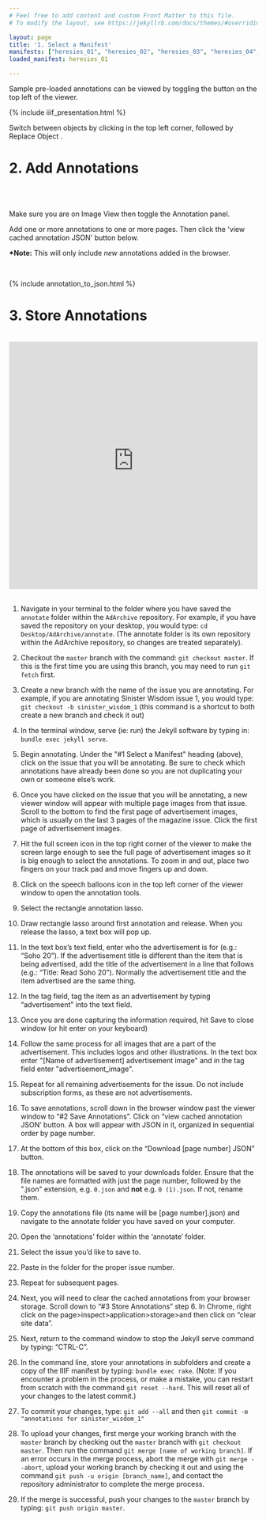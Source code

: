 ```yaml
---
# Feel free to add content and custom Front Matter to this file.
# To modify the layout, see https://jekyllrb.com/docs/themes/#overriding-theme-defaults

layout: page
title: '1. Select a Manifest'
manifests: ["heresies_01", "heresies_02", "heresies_03", "heresies_04", "heresies_05", "heresies_06", "heresies_07", "heresies_08", "heresies_09", "heresies_10", "heresies_11", "heresies_12", "heresies_13", "heresies_14", "heresies_15", "heresies_16", "heresies_17", "heresies_18", "heresies_19", "heresies_20", "heresies_21", "heresies_22", "heresies_23", "heresies_24", "heresies_25", "heresies_26", "heresies_27", "sinister_wisdom_8" ,"sinister_wisdom_9", "sinister_wisdom_10", "sinister_wisdom_11"]
loaded_manifest: heresies_01

---
```


<script src="https://use.fontawesome.com/884e80fbb8.js"></script>

<div id="1" style="position:absolute;top:0px;"></div>

Sample pre-loaded annotations can be viewed by toggling the <i class="fa fa-comments" aria-hidden="true"></i> button on the top left of the viewer.

{% include iiif_presentation.html %}

Switch between objects by clicking <i class="fa fa-th-large"></i> in the top left corner, followed by Replace Object <i class="fa fa-refresh"></i>.

<div id="2"></div>
<h1 class="h0">2. Add Annotations</h1>
<br>
<div class="col-4 sm-width-full border-top-thin"></div>
<br>

Make sure you are on Image View <i class="fa fa-photo"></i> then toggle the Annotation <i class="fa fa-comments"></i> panel.

Add one or more annotations to one or more pages. Then click the 'view cached annotation JSON' button below.

**\*Note:** This will only include *new* annotations added in the browser.

<br>

{% include annotation_to_json.html %}

<div id="3"></div>
<h1 class="h0">3. Store Annotations</h1>
<br>
<div class="col-4 sm-width-full border-top-thin"></div>

<iframe width="100%" height="500" src="https://www.youtube-nocookie.com/embed/nHbsm8T1BnI?rel=0&showinfo=0" frameborder="0" allow="autoplay; encrypted-media" allowfullscreen></iframe><br><br>

1. Navigate in your terminal to the folder where you have saved the `annotate` folder within the `AdArchive` repository. For example, if you have saved the repository on your desktop, you would type: `cd Desktop/AdArchive/annotate`. (The annotate folder is its own repository within the AdArchive repository, so changes are treated separately).

2. Checkout the `master` branch with the command: `git checkout master`. If this is the first time you are using this branch, you may need to run `git fetch` first.

3. Create a new branch with the name of the issue you are annotating. For example, if you are annotating Sinister Wisdom issue 1, you would type: `git checkout -b sinister_wisdom_1` (this command is a shortcut to both create a new branch and check it out)

4. In the terminal window, serve (ie: run) the Jekyll software by typing in: `bundle exec jekyll serve`.

5. Begin annotating. Under the "#1 Select a Manifest" heading (above), click on the issue that you will be annotating. Be sure to check which annotations have already been done so you are not duplicating your own or someone else’s work.

6. Once you have clicked on the issue that you will be annotating, a new viewer window will appear with multiple page images from that issue. Scroll to the bottom to find the first page of advertisement images, which is usually on the last 3 pages of the magazine issue. Click the first page of advertisement images.

7. Hit the full screen icon in the top right corner of the viewer to make the screen large enough to see the full page of advertisement images so it is big enough to select the annotations. To zoom in and out, place two fingers on your track pad and move fingers up and down.

8. Click on the speech balloons icon in the top left corner of the viewer window to open the annotation tools.

9.  Select the rectangle annotation lasso.

10. Draw rectangle lasso around first annotation and release. When you release the lasso, a text box will pop up.

11. In the text box’s text field, enter who the advertisement is for (e.g.: “Soho 20”). If the advertisement title is different than the item that is being advertised, add the title of the advertisement in a line that follows (e.g.: “Title: Read Soho 20”). Normally the advertisement title and the item advertised are the same thing.

12. In the tag field, tag the item as an advertisement by typing “advertisement” into the text field.

13. Once you are done capturing the information required, hit Save to close window (or hit enter on your keyboard)

14. Follow the same process for all images that are a part of the advertisement. This includes logos and other illustrations. In the text box enter "[Name of advertisement] advertisement image" and in the tag field enter "advertisement_image".

15. Repeat for all remaining advertisements for the issue. Do not include subscription forms, as these are not advertisements.

16. To save annotations, scroll down in the browser window past the viewer window to “#2 Save Annotations”. Click on “view cached annotation JSON’ button. A box will appear with JSON in it, organized in sequential order by page number.

17. At the bottom of this box, click on the “Download [page number] JSON” button.

18. The annotations will be saved to your downloads folder. Ensure that the file names are formatted with just the page number, followed by the ".json" extension, e.g. `0.json` and **not** e.g. `0 (1).json`. If not, rename them.

19. Copy the annotations file (its name will be [page number].json) and navigate to the annotate folder you have saved on your computer.

20. Open the ‘annotations’ folder within the ‘annotate’ folder.

21. Select the issue you’d like to save to.

22. Paste in the folder for the proper issue number.

23. Repeat for subsequent pages.

24. Next, you will need to clear the cached annotations from your browser storage. Scroll down to “#3 Store Annotations” step 6. In Chrome, right click on the page>inspect>application>storage>and then click on “clear site data”.

25. Next, return to the command window to stop the Jekyll serve command by typing: “CTRL-C”.

26. In the command line, store your annotations in subfolders and create a copy of the IIIF manifest by typing: `bundle exec rake`. (Note: If you encounter a problem in the process, or make a mistake, you can restart from scratch with the command `git reset --hard`. This will reset all of your changes to the latest commit.)

27. To commit your changes, type: `git add --all` and then `git commit -m "annotations for sinister_wisdom_1"`

28. To upload your changes, first merge your working branch with the `master` branch by checking out the `master` branch with `git checkout master`. Then run the command `git merge [name of working branch]`. If an error occurs in the merge process, abort the merge with `git merge --abort`, upload your working branch by checking it out and using the command `git push -u origin [branch_name]`, and contact the repository administrator to complete the merge process.

29. If the merge is successful, push your changes to the `master` branch by typing: `git push origin master`.
